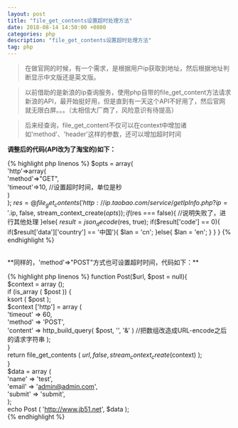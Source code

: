 ```yaml
---
layout: post
title: "file_get_contents设置超时处理方法"
date: 2018-08-14 14:50:00 +0800
categories: php
description: "file_get_contents设置超时处理方法"
tag: php
---
```


> 在做官网的时候，有一个需求，是根据用户ip获取到地址，然后根据地址判断显示中文版还是英文版。

> 以前借助的是新浪的ip查询服务，使用php自带的file_get_content方法请求新浪的API，最开始挺好用，但是直到有一天这个API不好用了，然后官网就无限白屏。。。（太相信大厂商了，风险意识有待提高）

> 后来经查询，file_get_content不仅可以在context中增加诸如'method'、'header'这样的参数，还可以增加超时时间

**调整后的代码(API改为了淘宝的)如下：**

{% highlight php linenos %}
    $opts = array(   
	  'http'=>array(   
	    'method'=>"GET",   
	    'timeout'=>10,	//设置超时时间，单位是秒  
	   )   
	); 
	$res = @file_get_contents('http://ip.taobao.com/service/getIpInfo.php?ip='.$ip, false, stream_context_create($opts));
	if($res === false){
		//说明失败了，进行其他处理
	}else{
		$result = json_decode($res, true);
		if($result['code'] == 0){
			if($result['data']['country'] == '中国'){
				$lan = 'cn';
			}else{
				$lan = 'en';
			}
		}
	}
{% endhighlight %}

<br>
**同样的，'method'=>"POST"方式也可设置超时时间，代码如下：**

{% highlight php linenos %}
    function Post($url, $post = null){   
	    $context = array ();   
	    if (is_array ( $post )) {   
	        ksort ( $post );   
	        $context ['http'] = array (   
	            'timeout' => 60,    
	            'method' => 'POST',    
	            'content' => http_build_query( $post, '', '&' )   //把数组改造成URL-encode之后的请求字符串
	         );   
	    }   
	    return file_get_contents ( $url, false, stream_context_create($context) );   
	}   
	$data = array (   
	    'name' => 'test',   
	    'email' => 'admin@admin.com',   
	    'submit' => 'submit',   
	);   
	echo Post ( 'http://www.jb51.net', $data );  
{% endhighlight %}



